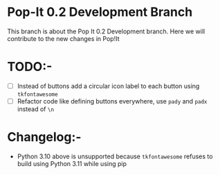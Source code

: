# Pop-It 0.2 Development Branch

This branch is about the Pop It 0.2 Development branch. Here we will contribute to the new changes in Pop!It

# TODO:-

- [ ] Instead of buttons add a circular icon label to each button using `tkfontawesome`
- [ ] Refactor code like defining buttons everywhere, use `pady` and `padx` instead of `\n`

# Changelog:-

- Python 3.10 above is unsupported because `tkfontawesome` refuses to build using Python 3.11 while using pip
